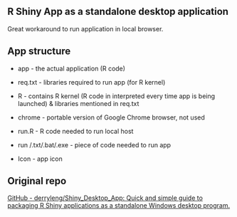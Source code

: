 ## R Shiny App as a standalone desktop application

Great workaround to run application in local browser.

## App structure

- app - the actual application (R code)

- req.txt - libraries required to run app (for R kernel)

- R - contains R kernel (R code in interpreted every time app is being launched) & libraries mentioned in req.txt

- chrome - portable version of Google Chrome browser, not used

- run.R - R code needed to run local host

- run /.txt/.bat/.exe - piece of code needed to run app

- Icon - app icon

## Original repo

[GitHub - derryleng/Shiny_Desktop_App: Quick and simple guide to packaging R Shiny applications as a standalone Windows desktop program.](https://github.com/derryleng/Shiny_Desktop_App)

